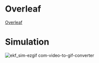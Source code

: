 # Overleaf
[Overleaf](https://pt.overleaf.com/read/nmqcrxzcqjsy#ed5bd9)

# Simulation
![ekf_sim-ezgif com-video-to-gif-converter](https://github.com/user-attachments/assets/291f7003-4308-4556-a71b-1a60d62e0351)
